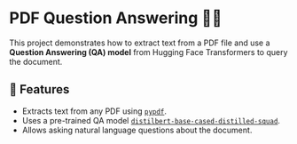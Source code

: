  # PDF Question Answering 📄🤖

This project demonstrates how to extract text from a PDF file and use a **Question Answering (QA) model** from Hugging Face Transformers to query the document.  

## 🚀 Features
- Extracts text from any PDF using [`pypdf`](https://pypi.org/project/pypdf/).
- Uses a pre-trained QA model [`distilbert-base-cased-distilled-squad`](https://huggingface.co/distilbert-base-cased-distilled-squad).
- Allows asking natural language questions about the document.

